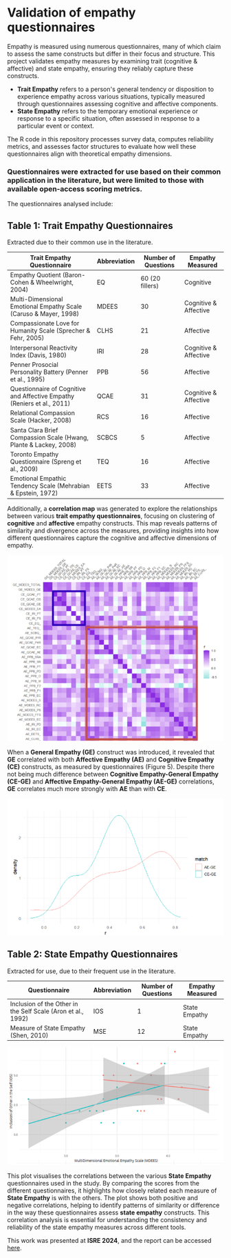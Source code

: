 # Validation of empathy questionnaires
Empathy is measured using numerous questionnaires, many of which claim to assess the same constructs but differ in their focus and structure. This project validates empathy measures by examining trait (cognitive & affective) and state empathy, ensuring they reliably capture these constructs.

- **Trait Empathy** refers to a person's general tendency or disposition to experience empathy across various situations, typically measured through questionnaires assessing cognitive and affective components.  
- **State Empathy** refers to the temporary emotional experience or response to a specific situation, often assessed in response to a particular event or context.
  
The R code in this repository processes survey data, computes reliability metrics, and assesses factor structures to evaluate how well these questionnaires align with theoretical empathy dimensions.

### **Questionnaires were extracted for use based on their common application in the literature, but were limited to those with available open-access scoring metrics.**

The questionnaires analysed include:
## **Table 1: Trait Empathy Questionnaires**  
Extracted due to their common use in the literature.  

| Trait Empathy Questionnaire | Abbreviation | Number of Questions | Empathy Measured |
|--------------|-------------|--------------------|------------------|
| Empathy Quotient (Baron-Cohen & Wheelwright, 2004) | EQ | 60 (20 fillers) | Cognitive |
| Multi-Dimensional Emotional Empathy Scale (Caruso & Mayer, 1998) | MDEES | 30 | Cognitive & Affective |
| Compassionate Love for Humanity Scale (Sprecher & Fehr, 2005) | CLHS | 21 | Affective |
| Interpersonal Reactivity Index (Davis, 1980) | IRI | 28 | Cognitive & Affective |
| Penner Prosocial Personality Battery (Penner et al., 1995) | PPB | 56 | Affective |
| Questionnaire of Cognitive and Affective Empathy (Reniers et al., 2011) | QCAE | 31 | Cognitive & Affective |
| Relational Compassion Scale (Hacker, 2008) | RCS | 16 | Affective |
| Santa Clara Brief Compassion Scale (Hwang, Plante & Lackey, 2008) | SCBCS | 5 | Affective |
| Toronto Empathy Questionnaire (Spreng et al., 2009) | TEQ | 16 | Affective |
| Emotional Empathic Tendency Scale (Mehrabian & Epstein, 1972) | EETS | 33 | Affective |

Additionally, a **correlation map** was generated to explore the relationships between various **trait empathy questionnaires**, focusing on clustering of **cognitive** and **affective** empathy constructs. This map reveals patterns of similarity and divergence across the measures, providing insights into how different questionnaires capture the cognitive and affective dimensions of empathy.
<p align="center">
  <img src="correlation-map.png" alt="Trait Empathy Correlation Map">
</p>

When a **General Empathy (GE)** construct was introduced, it revealed that **GE** correlated with both **Affective Empathy (AE)** and **Cognitive Empathy (CE)** constructs, as measured by questionnaires (Figure 5). Despite there not being much difference between **Cognitive Empathy-General Empathy (CE-GE)** and **Affective Empathy-General Empathy (AE-GE)** correlations, **GE** correlates much more strongly with **AE** than with **CE**.

<p align="center">
  <img src="density.png" alt="Trait Empathy Correlation Density Plot">
</p>

## **Table 2: State Empathy Questionnaires**  
Extracted for use, due to their frequent use in the literature.  

| Questionnaire | Abbreviation | Number of Questions | Empathy Measured |
|--------------|-------------|--------------------|------------------|
| Inclusion of the Other in the Self Scale (Aron et al., 1992) | IOS | 1 | State Empathy |
| Measure of State Empathy (Shen, 2010) | MSE | 12 | State Empathy |

<p align="center">
  <img src="state-emp.png" alt="State Empathy Correlation Plot">
</p>

This plot visualises the correlations between the various **State Empathy** questionnaires used in the study. By comparing the scores from the different questionnaires, it highlights how closely related each measure of **State Empathy** is with the others. The plot shows both positive and negative correlations, helping to identify patterns of similarity or difference in the way these questionnaires assess **state empathy** constructs. This correlation analysis is essential for understanding the consistency and reliability of the state empathy measures across different tools.

This work was presented at **ISRE 2024**, and the report can be accessed [here](https://osf.io/fjaux).
